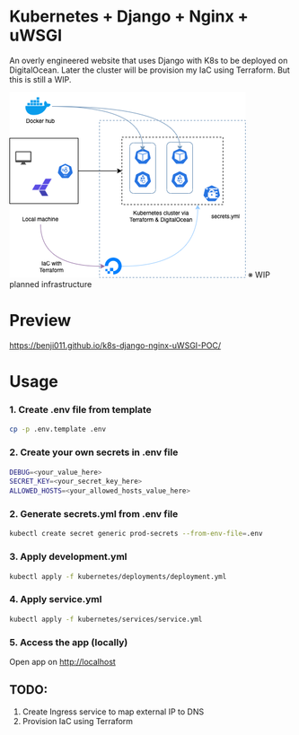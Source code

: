 # Kubernetes + Django + Nginx + uWSGI
An overly engineered website that uses Django with K8s to be deployed on DigitalOcean. Later the cluster will be provision my IaC using Terraform. But this is still a WIP.

<img src="https://github.com/benji011/An-overly-engineered-website/blob/main/app/static/img/infra.png" alt="My tiny infrastructure">
※ WIP planned infrastructure

# Preview
https://benji011.github.io/k8s-django-nginx-uWSGI-POC/

# Usage

### 1. Create .env file from template

```bash
cp -p .env.template .env
```

### 2. Create your own secrets in .env file

```bash
DEBUG=<your_value_here>
SECRET_KEY=<your_secret_key_here>
ALLOWED_HOSTS=<your_allowed_hosts_value_here>
```

### 2. Generate secrets.yml from .env file

```bash
kubectl create secret generic prod-secrets --from-env-file=.env
```

### 3. Apply development.yml

```bash
kubectl apply -f kubernetes/deployments/deployment.yml
```

### 4. Apply service.yml

```bash
kubectl apply -f kubernetes/services/service.yml
```

### 5. Access the app (locally)
Open app on [http://localhost](http://localhost)

## TODO:
1. Create Ingress service to map external IP to DNS
2. Provision IaC using Terraform
